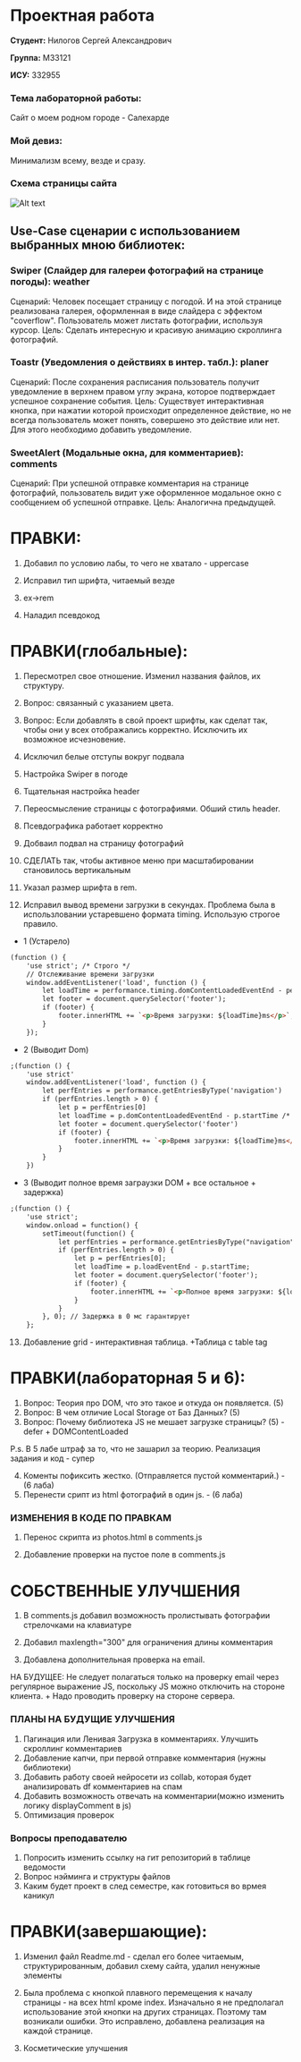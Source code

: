 # Проектная работа

**Студент:** Нилогов Сергей Александрович

**Группа:** M33121

**ИСУ:** 332955

### Тема лабораторной работы:
Сайт о моем родном городе - Салехарде

### Мой девиз:
Минимализм всему, везде и сразу.

### Схема страницы сайта

![Alt text](images/Screenshot_4.png)


## Use-Case сценарии с использованием выбранных мною библиотек:

### Swiper (Слайдер для галереи фотографий на странице погоды): weather
Сценарий: Человек посещает страницу с погодой. И на этой странице реализована галерея, оформленная в виде слайдера с эффектом "coverflow". Пользователь может листать фотографии, используя курсор.
Цель: Сделать интересную и красивую анимацию скроллинга фотографий.

### Toastr (Уведомления о действиях в интер. табл.): planer
Сценарий: После сохранения расписания пользователь получит уведомление в верхнем правом углу экрана, которое подтверждает успешное сохранение события.
Цель: Существует интерактивная кнопка, при нажатии которой происходит определенное действие, но не всегда пользователь может понять, совершено это действие или нет. Для этого необходимо добавить уведомление.

### SweetAlert (Модальные окна, для комментариев): comments
Сценарий: При успешной отправке комментария на странице фотографий, пользователь видит уже оформленное модальное окно с сообщением об успешной отправке.
Цель: Аналогична предыдущей.


# ПРАВКИ:

1. Добавил по условию лабы, то чего не хватало - uppercase

2. Исправил тип шрифта, читаемый везде

3. ex->rem

4. Наладил псевдокод

# ПРАВКИ(глобальные):
1. Пересмотрел свое отношение. Изменил названия файлов, их структуру.

2. Вопрос: связанный с указанием цвета.

3. Вопрос: Если добавлять в свой проект шрифты, как сделат так, чтобы они у всех отображались корректно. Исключить их возможное исчезновение.

4. Исключил белые отступы вокруг подвала

5. Настройка Swiper в погоде

6. Тщательная настройка header

7. Переосмысление страницы с фотографиями. Обший стиль header.

8. Псевдографика работает корректно 

9. Добваил подвал на страницу фотографий


10. СДЕЛАТЬ так, чтобы активное меню при масштабировании становилось вертикальным

11. Указал размер шрифта в rem.

12. Исправил вывод времени загрузки в секундах. Проблема была в использловании устаревшено формата timing. Использую строгое правило.

- 1 (Устарело)
```html
(function () {
    'use strict'; /* Строго */
    // Отслеживание времени загрузки
    window.addEventListener('load', function () {
        let loadTime = performance.timing.domContentLoadedEventEnd - performance.timing.navigationStart; /* Устарело */
        let footer = document.querySelector('footer');
        if (footer) {
            footer.innerHTML += `<p>Время загрузки: ${loadTime}ms</p>`;
        }
    });
```
- 2 (Выводит Dom)
```html
;(function () {
	'use strict'
	window.addEventListener('load', function () {
		let perfEntries = performance.getEntriesByType('navigation')
		if (perfEntries.length > 0) {
			let p = perfEntries[0]
			let loadTime = p.domContentLoadedEventEnd - p.startTime /* Вот loadEventEnd */
			let footer = document.querySelector('footer')
			if (footer) {
				footer.innerHTML += `<p>Время загрузки: ${loadTime}ms</p>`
			}
		}
	})
```

- 3 (Выводит полное время заграузки DOM + все остальное + задержка)
```html
;(function () {
    'use strict';
    window.onload = function() {
        setTimeout(function() {
            let perfEntries = performance.getEntriesByType("navigation");
            if (perfEntries.length > 0) {
                let p = perfEntries[0];
                let loadTime = p.loadEventEnd - p.startTime;
                let footer = document.querySelector('footer');
                if (footer) {
                    footer.innerHTML += `<p>Полное время загрузки: ${loadTime}ms</p>`;
                }
            }
        }, 0); // Задержка в 0 мс гарантирует
    };
```

13. Добавление grid - интерактивная таблица. +Таблица с table tag



# ПРАВКИ(лабораторная 5 и 6):
1. Вопрос: Теория про DOM, что это такое и откуда он появляется. (5)
2. Вопрос: В чем отличие Local Storage от Баз Данных? (5)
3. Вопрос: Почему библиотека JS не мешает загрузке страницы? (5) - defer + DOMContentLoaded

P.s. В 5 лабе штраф за то, что не зашарил за теорию. Реализация задания и код - супер

4. Коменты пофиксить жестко. (Отправляется пустой комментарий.) - (6 лаба)
5. Перенести срипт из html фотографий в один js. - (6 лаба)


### ИЗМЕНЕНИЯ В КОДЕ ПО ПРАВКАМ

1) Перенос скрипта из photos.html в comments.js

2) Добавление проверки на пустое поле в comments.js


# СОБСТВЕННЫЕ УЛУЧШЕНИЯ

1) В comments.js добавил возможность пролистывать фотографии стрелочками на клавиатуре

2) Добавил maxlength="300" для ограничения длины комментария

3) Добавлена дополнительная проверка на email. 

НА БУДУЩЕЕ: Не следует полагаться только
на проверку email через регулярное выражение JS, поскольку JS можно отключить на стороне
клиента. + Надо проводить проверку на стороне сервера.


### ПЛАНЫ НА БУДУЩИЕ УЛУЧШЕНИЯ

1) Пагинация или Ленивая Загрузка в комментариях. Улучшить скроллинг комментариев
2) Добавление капчи, при первой отправке комментария (нужны библиотеки) 
3) Добавить работу своей нейросети из collab, которая будет анализировать df комментариев на спам
4) Добавить возможность отвечать на комментарии(можно изменить логику displayComment в js)
5) Оптимизация проверок


### Вопросы преподавателю
1) Попросить изменить ссылку на гит репозиторий в таблице ведомости
2) Вопрос нэйминга и структуры файлов
3) Каким будет проект в след семестре, как готовиться во врмея каникул

# ПРАВКИ(завершающие):
1. Изменил файл Readme.md - сделал его более читаемым, структурированным, добавил схему сайта, удалил ненужные элементы

2. Была проблема с кнопкой плавного перемещения к началу страницы - на всех html кроме index. Изначально я не предполагал использование этой кнопки на других страницах. Поэтому там возникали ошибки. Это исправлено, добавлена реализация на каждой странице.

3. Косметические улучшения